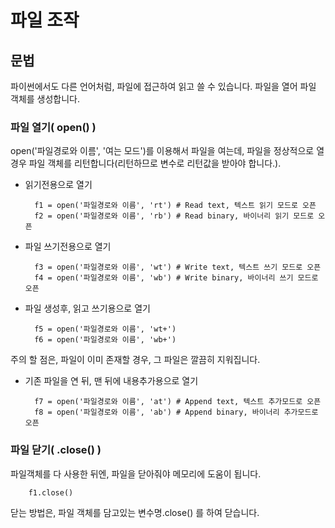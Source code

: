 파일 조작
==========

문법
---------
파이썬에서도 다른 언어처럼, 파일에 접근하여 읽고 쓸 수 있습니다. 
파일을 열어 파일 객체를 생성합니다.

### 파일 열기( open() )
open('파일경로와 이름', '여는 모드')를 이용해서 파일을 여는데, 
파일을 정상적으로 열 경우 파일 객체를 리턴합니다(리턴하므로 변수로 리턴값을 받아야 합니다.).

- 읽기전용으로 열기

		f1 = open('파일경로와 이름', 'rt') # Read text, 텍스트 읽기 모드로 오픈
		f2 = open('파일경로와 이름', 'rb') # Read binary, 바이너리 읽기 모드로 오픈

- 파일 쓰기전용으로 열기

		f3 = open('파일경로와 이름', 'wt') # Write text, 텍스트 쓰기 모드로 오픈
		f4 = open('파일경로와 이름', 'wb') # Write binary, 바이너리 쓰기 모드로 오픈
		
- 파일 생성후, 읽고 쓰기용으로 열기

		f5 = open('파일경로와 이름', 'wt+')
		f6 = open('파일경로와 이름', 'wb+')
주의 할 점은, 파일이 이미 존재할 경우, 그 파일은 깔끔히 지워집니다.

- 기존 파일을 연 뒤, 맨 뒤에 내용추가용으로 열기

		f7 = open('파일경로와 이름', 'at') # Append text, 텍스트 추가모드로 오픈
		f8 = open('파일경로와 이름', 'ab') # Append binary, 바이너리 추가모드로 오픈
		
### 파일 닫기( .close() )
파일객체를 다 사용한 뒤엔, 파일을 닫아줘야 메모리에 도움이 됩니다. 

		f1.close()
닫는 방법은, 파일 객체를 담고있는 변수명.close() 를 하여 닫습니다.